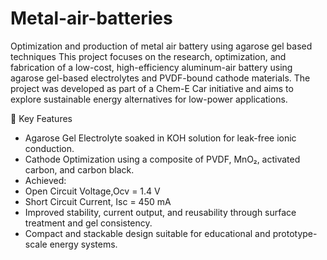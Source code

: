 # Metal-air-batteries
Optimization and production of metal air battery using agarose gel based techniques
This project focuses on the research, optimization, and fabrication of a low-cost, high-efficiency aluminum-air battery using agarose gel-based electrolytes and PVDF-bound cathode materials. The project was developed as part of a Chem-E Car initiative and aims to explore sustainable energy alternatives for low-power applications.

🧪 Key Features

- Agarose Gel Electrolyte soaked in KOH solution for leak-free ionic conduction.
- Cathode Optimization using a composite of PVDF, MnO₂, activated carbon, and carbon black.
- Achieved:
- Open Circuit Voltage,Ocv = 1.4 V  
- Short Circuit Current, Isc = 450 mA
- Improved stability, current output, and reusability through surface treatment and gel consistency.
- Compact and stackable design suitable for educational and prototype-scale energy systems.

